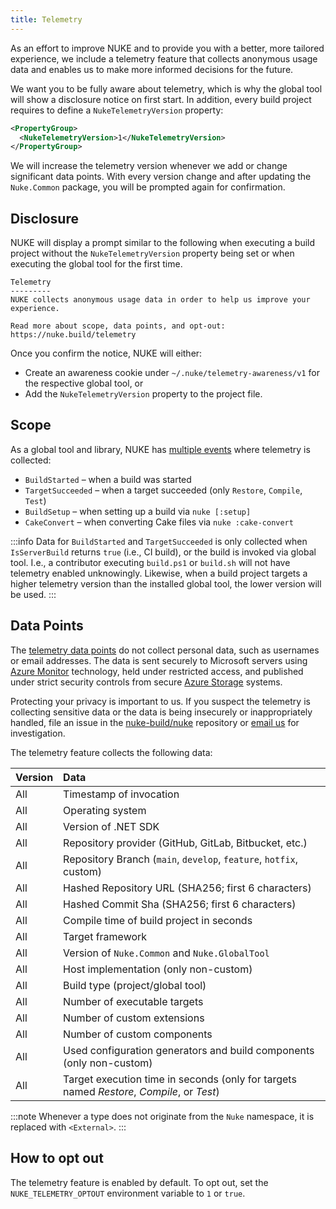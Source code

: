 ```yaml
---
title: Telemetry
---
```


As an effort to improve NUKE and to provide you with a better, more tailored experience, we include a telemetry feature that collects anonymous usage data and enables us to make more informed decisions for the future.

We want you to be fully aware about telemetry, which is why the global tool will show a disclosure notice on first start. In addition, every build project requires to define a `NukeTelemetryVersion` property:

```xml title="_build.csproj"
<PropertyGroup>
  <NukeTelemetryVersion>1</NukeTelemetryVersion>
</PropertyGroup>
```

We will increase the telemetry version whenever we add or change significant data points. With every version change and  after updating the `Nuke.Common` package, you will be prompted again for confirmation.

## Disclosure

NUKE will display a prompt similar to the following when executing a build project without the `NukeTelemetryVersion` property being set or when executing the global tool for the first time.

```text
Telemetry
---------
NUKE collects anonymous usage data in order to help us improve your experience.

Read more about scope, data points, and opt-out: https://nuke.build/telemetry
```

Once you confirm the notice, NUKE will either:

- Create an awareness cookie under `~/.nuke/telemetry-awareness/v1` for the respective global tool, or
- Add the `NukeTelemetryVersion` property to the project file.

## Scope

As a global tool and library, NUKE has [multiple events](https://github.com/nuke-build/nuke/blob/master/source/Nuke.Common/Execution/Telemetry.Events.cs) where telemetry is collected:

- `BuildStarted` – when a build was started
- `TargetSucceeded` – when a target succeeded (only `Restore`, `Compile`, `Test`)
- `BuildSetup` – when setting up a build via `nuke [:setup]`
- `CakeConvert` – when converting Cake files via `nuke :cake-convert`

:::info
Data for `BuildStarted` and `TargetSucceeded` is only collected when `IsServerBuild` returns `true` (i.e., CI build), or the build is invoked via global tool. I.e., a contributor executing `build.ps1` or `build.sh` will not have telemetry enabled unknowingly. Likewise, when a build project targets a higher telemetry version than the installed global tool, the lower version will be used.
:::

## Data Points

The [telemetry data points](https://github.com/nuke-build/nuke/blob/master/source/Nuke.Common/Execution/Telemetry.Properties.cs) do not collect personal data, such as usernames or email addresses. The data is sent securely to Microsoft servers using [Azure Monitor](https://azure.microsoft.com/services/monitor/) technology, held under restricted access, and published under strict security controls from secure [Azure Storage](https://azure.microsoft.com/services/storage/) systems.

Protecting your privacy is important to us. If you suspect the telemetry is collecting sensitive data or the data is being insecurely or inappropriately handled, file an issue in the [nuke-build/nuke](https://github.com/nuke-build/nuke) repository or [email us](mailto:info@nuke.build?subject=Telemetry) for investigation.

The telemetry feature collects the following data:

| Version | Data                                                                                      |
|:--------|:------------------------------------------------------------------------------------------|
| All	    | Timestamp of invocation                                                                   |
| All	    | Operating system                                                                          |
| All	    | Version of .NET SDK                                                                       |
| All	    | Repository provider (GitHub, GitLab, Bitbucket, etc.)                                     |
| All	    | Repository Branch (`main`, `develop`, `feature`, `hotfix`, custom)                        |
| All	    | Hashed Repository URL (SHA256; first 6 characters)                                        |
| All	    | Hashed Commit Sha (SHA256; first 6 characters)                                            |
| All	    | Compile time of build project in seconds                                                  |
| All	    | Target framework                                                                          |
| All	    | Version of `Nuke.Common` and `Nuke.GlobalTool`                                            |
| All	    | Host implementation (only non-custom)                                                     |
| All	    | Build type (project/global tool)                                                          |
| All	    | Number of executable targets                                                              |
| All	    | Number of custom extensions                                                               |
| All	    | Number of custom components                                                               |
| All	    | Used configuration generators and build components (only non-custom)                      |
| All	    | Target execution time in seconds (only for targets named _Restore_, _Compile_, or _Test_) |

:::note
Whenever a type does not originate from the `Nuke` namespace, it is replaced with `<External>`.
:::

## How to opt out

The telemetry feature is enabled by default. To opt out, set the `NUKE_TELEMETRY_OPTOUT` environment variable to `1` or `true`.
